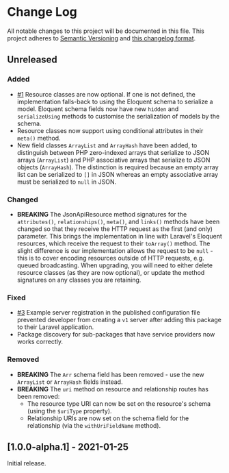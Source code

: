 # Change Log

All notable changes to this project will be documented in this file. This project adheres to
[Semantic Versioning](http://semver.org/) and [this changelog format](http://keepachangelog.com/).

## Unreleased

### Added
- [#1](https://github.com/laravel-json-api/laravel/pull/1)
Resource classes are now optional. If one is not defined, the implementation falls-back to
using the Eloquent schema to serialize a model. Eloquent schema fields now have new
`hidden` and `serializeUsing` methods to customise the serialization of models by the schema.
- Resource classes now support using conditional attributes in their `meta()` method.
- New field classes `ArrayList` and `ArrayHash` have been added, to distinguish between
PHP zero-indexed arrays that serialize to JSON arrays (`ArrayList`) and PHP associative
arrays that serialize to JSON objects (`ArrayHash`). The distinction is required because
an empty array list can be serialized to `[]` in JSON whereas an empty associative array
must be serialized to `null` in JSON.

### Changed
- **BREAKING** The JsonApiResource method signatures for the `attributes()`, `relationships()`,
`meta()`, and `links()` methods have been changed so that they receive the HTTP request as the
first (and only) parameter. This brings the implementation in line with Laravel's Eloquent
resources, which receive the request to their `toArray()` method. The slight difference is
our implementation allows the request to be `null` - this is to cover encoding resources
outside of HTTP requests, e.g. queued broadcasting. When upgrading, you will need to either
delete resource classes (as they are now optional), or update the method signatures on any
classes you are retaining.

### Fixed
- [#3](https://github.com/laravel-json-api/laravel/issues/3)
  Example server registration in the published configuration file prevented developer from creating
  a `v1` server after adding this package to their Laravel application.
- Package discovery for sub-packages that have service providers now works correctly.

### Removed
- **BREAKING** The `Arr` schema field has been removed - use the new `ArrayList` or `ArrayHash`
fields instead.
- **BREAKING** The `uri` method on resource and relationship routes has been removed:
  - The resource type URI can now be set on the resource's schema (using the `$uriType` property).
  - Relationship URIs are now set on the schema field for the relationship (via the `withUriFieldName` method).

## [1.0.0-alpha.1] - 2021-01-25

Initial release.
